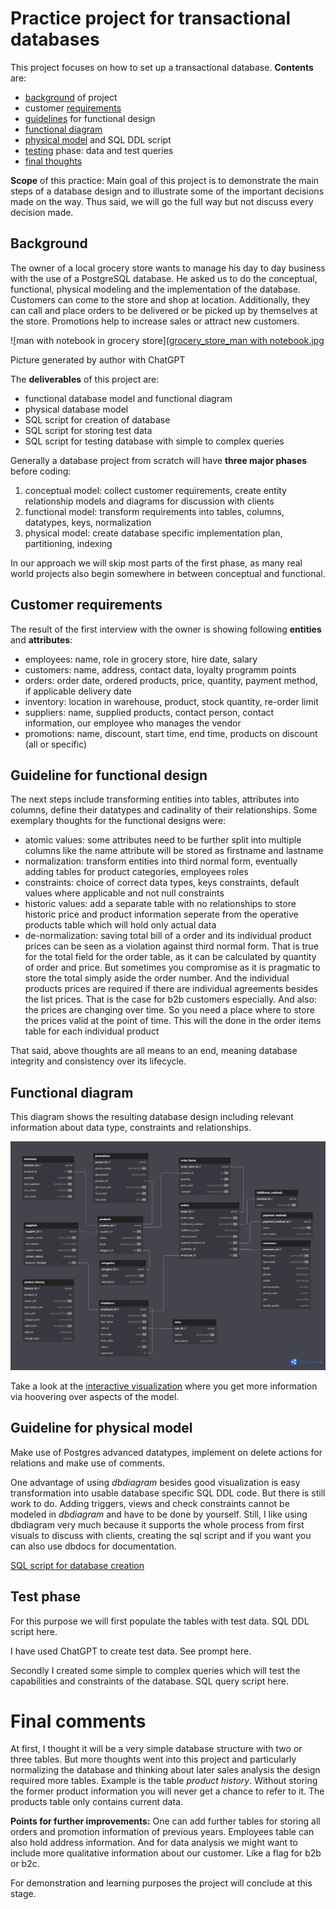 # Practice project for transactional databases

This project focuses on how to set up a transactional database. **Contents** are:
- [background](https://github.com/ThorstenWeberGER/grocery_store/blob/main/README.md#background) of project
- customer [requirements](https://github.com/ThorstenWeberGER/grocery_store/blob/main/README.md#customer-requirements)
- [guidelines](https://github.com/ThorstenWeberGER/grocery_store/blob/main/README.md#guideline-for-functional-design) for functional design
- [functional diagram](https://github.com/ThorstenWeberGER/grocery_store/blob/main/README.md#functional-diagram)
- [physical model](https://github.com/ThorstenWeberGER/grocery_store/blob/main/README.md#guideline-for-physical-model) and SQL DDL script
- [testing]() phase: data and test queries
- [final thoughts]()

**Scope** of this practice: Main goal of this project is to demonstrate the main steps of a database design and to illustrate some of the important decisions made on the way. Thus said, we will go the full way but not discuss every decision made.

## Background

The owner of a local grocery store wants to manage his day to day business with the use of a PostgreSQL database. He asked us to do the conceptual, functional,  physical modeling and the implementation of the database. Customers can come to the store and shop at location. Additionally, they can call and place orders to be delivered or be picked up by themselves at the store. Promotions help to increase sales or attract new customers. 

![man with notebook in grocery store]([grocery_store_man with notebook.jpg](grocery_store_man%20with%20notebook.jpg)

Picture generated by author with ChatGPT

The **deliverables** of this project are:
- functional database model and functional diagram
- physical database model
- SQL script for creation of database
- SQL script for storing test data
- SQL script for testing database with simple to complex queries

Generally a database project from scratch will have **three major phases** before coding:
1. conceptual model: collect customer requirements, create entity relationship models and diagrams for discussion with clients
2. functional model: transform requirements into tables, columns, datatypes, keys, normalization
3. physical model: create database specific implementation plan, partitioning, indexing

In our approach we will skip most parts of the first phase, as many real world projects also begin somewhere in between conceptual and functional.

## Customer requirements

The result of the first interview with the owner is showing following **entities** and **attributes**:
- employees: name, role in grocery store, hire date, salary
- customers: name, address, contact data, loyalty programm points
- orders: order date, ordered products, price, quantity, payment method, if applicable delivery date
- inventory: location in warehouse, product, stock quantity, re-order limit
- suppliers: name, supplied products, contact person, contact information, our employee who manages the vendor
- promotions: name, discount, start time, end time, products on discount (all or specific)

## Guideline for functional design

The next steps include transforming entities into tables, attributes into columns, define their datatypes and cadinality of their relationships. Some exemplary thoughts for the functional designs were:
- atomic values: some attributes need to be further split into multiple columns like the name attribute will be stored as firstname and lastname
- normalization: transform entities into third normal form, eventually adding tables for product categories, employees roles 
- constraints: choice of correct data types, keys constraints, default values where applicable and not null constraints
- historic values: add a separate table with no relationships to store historic price and product information seperate from the operative products table which will hold only actual data
- de-normalization: saving total bill of a order and its individual product prices can be seen as a violation against third normal form. That is true for the total field for the order table, as it can be calculated by quantity of order and price. But sometimes you compromise as it is pragmatic to store the total simply aside the order number. And the individual products prices are required if there are individual agreements besides the list prices. That is the case for b2b customers especially. And also: the prices are changing over time. So you need a place where to store the prices valid at the point of time. This will the done in the order items table for each individual product

That said, above thoughts are all means to an end, meaning database integrity and consistency over its lifecycle.

## Functional diagram

This diagram shows the resulting database design including relevant information about data type, constraints and relationships. 

![Functional diagram](functional%20diagram.png)

Take a look at the [interactive visualization](https://dbdiagram.io/d/grocery-store-681f60745b2fc4582f05719c) where you get more information via hoovering over aspects of the model.

## Guideline for physical model 

Make use of Postgres advanced datatypes, implement on delete actions for relations and make use of comments. 

One advantage of using *dbdiagram* besides good visualization is easy transformation into usable database specific SQL DDL code. But there is still work to do. Adding triggers, views and check constraints cannot be modeled in *dbdiagram* and have to be done by yourself. Still, I like using dbdiagram very much because it supports the whole process from first visuals to discuss with clients, creating the sql script and if you want you can also use dbdocs for documentation.

[SQL script for database creation](https://.....)

## Test phase

For this purpose we will first populate the tables with test data. SQL DDL script here.

I have used ChatGPT to create test data. See prompt here. 

Secondly I created some simple to complex queries which will test the capabilities and constraints of the database. SQL query script here.

# Final comments

At first, I thought it will be a very simple database structure with two or three tables. But more thoughts went into this project and particularly normalizing the database and thinking about later sales analysis the design required more tables. Example is the table *product history*. Without storing the former product information you will never get a chance to refer to it. The products table only contains current data. 

**Points for further improvements:** One can add further tables for storing all orders and promotion information of previous years. Employees table can also hold address information. And for data analysis we might want to include more qualitative information about our customer. Like a flag for b2b or b2c. 

For demonstration and learning purposes the project will conclude at this stage.
